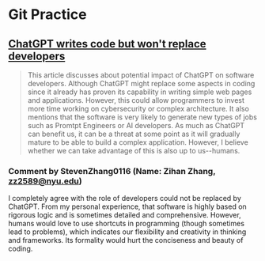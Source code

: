 # Git Practice

## [ChatGPT writes code but won't replace developers](https://bit.ly/3Y2PQQV)
> This article discusses about potential impact of ChatGPT on software developers. Although ChatGPT might replace some aspects in coding since it already has proven its capability in writing simple web pages and applications. However, this could allow programmers to invest more time working on cybersecurity or complex architecture. It also mentions that the software is very likely to generate new types of jobs such as Promtpt Engineers or AI developers. As much as ChatGPT can benefit us, it can be a threat at some point as it will gradually mature to be able to build a complex application. However, I believe whether we can take advantage of this is also up to us--humans. 

### Comment by StevenZhang0116 (Name: Zihan Zhang, zz2589@nyu.edu)
I completely agree with the role of developers could not be replaced by ChatGPT. From my personal experience, that software is highly based on rigorous logic and is sometimes detailed and comprehensive. However, humans would love to use shortcuts in programming (though sometimes lead to problems), which indicates our flexibility and creativity in thinking and frameworks. Its formality would hurt the conciseness and beauty of coding. 